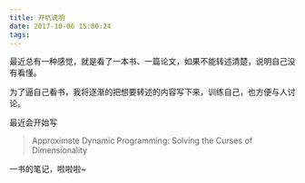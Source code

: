 ```yaml
---
title: 开坑说明
date: 2017-10-06 15:00:24
tags:
---
```


最近总有一种感觉，就是看了一本书、一篇论文，如果不能转述清楚，说明自己没有看懂。

为了逼自己看书，我将逐渐的把想要转述的内容写下来，训练自己，也方便与人讨论。

最近会开始写

> Approximate Dynamic Programming: Solving the Curses of Dimensionality

一书的笔记，啦啦啦~